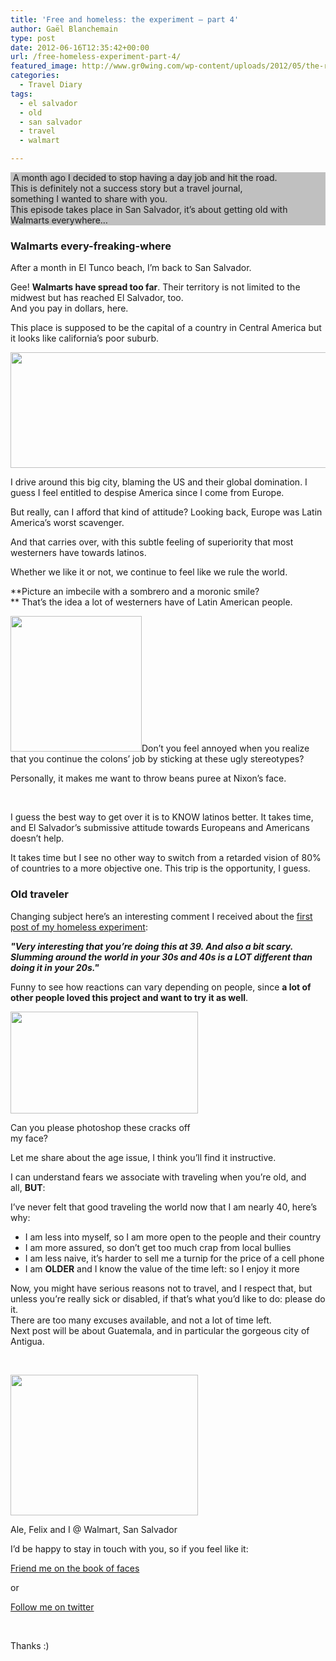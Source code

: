 ```yaml
---
title: 'Free and homeless: the experiment – part 4'
author: Gaël Blanchemain
type: post
date: 2012-06-16T12:35:42+00:00
url: /free-homeless-experiment-part-4/
featured_image: http://www.gr0wing.com/wp-content/uploads/2012/05/the-road-lola.jpg
categories:
  - Travel Diary
tags:
  - el salvador
  - old
  - san salvador
  - travel
  - walmart

---
```

<p style="background-color: silver; background-position: initial initial; background-repeat: initial initial;">
   A month ago I decided to stop having a day job and hit the road.<br /> This is definitely not a success story but a travel journal,<br /> something I wanted to share with you.<br /> This episode takes place in San Salvador, it&#8217;s about getting old with Walmarts everywhere&#8230;
</p>

### Walmarts every-freaking-where

After a month in El Tunco beach, I&#8217;m back to San Salvador.

Gee! **Walmarts have spread too far**. Their territory is not limited to the midwest but has reached El Salvador, too.  
And you pay in dollars, here.

This place is supposed to be the capital of a country in Central America but it looks like california&#8217;s poor suburb.

<!--more-->

[<img class="aligncenter size-full wp-image-2612" title="Wallmart centro america" src="http://www.gr0wing.com/wp-content/uploads/2012/06/Wallmart-centro-america.jpg" alt="" width="600" height="185" srcset="https://www.gr0wing.com/wp-content/uploads/2012/06/Wallmart-centro-america.jpg 600w, https://www.gr0wing.com/wp-content/uploads/2012/06/Wallmart-centro-america-300x92.jpg 300w, https://www.gr0wing.com/wp-content/uploads/2012/06/Wallmart-centro-america-588x181.jpg 588w" sizes="(max-width: 600px) 100vw, 600px" />][1]

I drive around this big city, blaming the US and their global domination. I guess I feel entitled to despise America since I come from Europe.

But really, can I afford that kind of attitude? Looking back, Europe was Latin America&#8217;s worst scavenger.

And that carries over, with this subtle feeling of superiority that most westerners have towards latinos.

Whether we like it or not, we continue to feel like we rule the world.

**Picture an imbecile with a sombrero and a moronic smile?  
** That&#8217;s the idea a lot of westerners have of Latin American people.

<a href="http://markdancey.com/" target="_blank"><img class=" wp-image-2608   alignleft" title="The Mexican" src="http://www.gr0wing.com/wp-content/uploads/2012/06/The-Mexican.jpg" alt="" width="210" height="217" srcset="https://www.gr0wing.com/wp-content/uploads/2012/06/The-Mexican.jpg 300w, https://www.gr0wing.com/wp-content/uploads/2012/06/The-Mexican-290x300.jpg 290w" sizes="(max-width: 210px) 100vw, 210px" /></a>Don&#8217;t you feel annoyed when you realize that you continue the colons&#8217; job by sticking at these ugly stereotypes?

Personally, it makes me want to throw beans puree at Nixon&#8217;s face.

&nbsp;

I guess the best way to get over it is to KNOW latinos better. It takes time, and El Salvador&#8217;s submissive attitude towards Europeans and Americans doesn&#8217;t help.

It takes time but I see no other way to switch from a retarded vision of 80% of countries to a more objective one. This trip is the opportunity, I guess.

### Old traveler

Changing subject here&#8217;s an interesting comment I received about the <a title="Free and homeless: the experiment – part 1" href="http://www.gr0wing.com/free-and-homeless-part-1/" target="_blank">first post of my homeless experiment</a>:

**_"Very interesting that you&#8217;re doing this at 39. And also a bit scary. Slumming around the world in your 30s and 40s is a LOT different than doing it in your 20s."_**

Funny to see how reactions can vary depending on people, since **a lot of other people loved this project and want to try it as well**.

<div id="attachment_2633" style="width: 310px" class="wp-caption alignleft">
  <a href="http://www.gr0wing.com/wp-content/uploads/2012/06/Old.jpg"><img aria-describedby="caption-attachment-2633" class="size-medium wp-image-2633    " title="I'm Old" src="http://www.gr0wing.com/wp-content/uploads/2012/06/Old-300x163.jpg" alt="" width="300" height="163" srcset="https://www.gr0wing.com/wp-content/uploads/2012/06/Old-300x163.jpg 300w, https://www.gr0wing.com/wp-content/uploads/2012/06/Old-588x320.jpg 588w, https://www.gr0wing.com/wp-content/uploads/2012/06/Old.jpg 968w" sizes="(max-width: 300px) 100vw, 300px" /></a>
  
  <p id="caption-attachment-2633" class="wp-caption-text">
    Can you please photoshop these cracks off my face?
  </p>
</div>

Let me share about the age issue, I think you&#8217;ll find it instructive.

I can understand fears we associate with traveling when you&#8217;re old, and all, **BUT**:

I&#8217;ve never felt that good traveling the world now that I am nearly 40, here&#8217;s why:

  * I am less into myself, so I am more open to the people and their country
  * I am more assured, so don&#8217;t get too much crap from local bullies
  * I am less naive, it&#8217;s harder to sell me a turnip for the price of a cell phone
  * I am **OLDER** and I know the value of the time left: so I enjoy it more

<div>
</div>

<div>
  Now, you might have serious reasons not to travel, and I respect that, but unless you&#8217;re really sick or disabled, if that&#8217;s what you&#8217;d like to do: please do it.
</div>

<div>
</div>

<div>
  There are too many excuses available, and not a lot of time left.
</div>

<div>
</div>

<div>
</div>

<div>
  Next post will be about Guatemala, and in particular the gorgeous city of Antigua.
</div>

&nbsp;

<div id="attachment_2637" style="width: 310px" class="wp-caption alignleft">
  <a href="http://www.gr0wing.com/wp-content/uploads/2012/06/Wallmart-Ale-Felix.jpg"><img aria-describedby="caption-attachment-2637" class="size-medium wp-image-2637 " title="Wallmart-Ale-Felix" src="http://www.gr0wing.com/wp-content/uploads/2012/06/Wallmart-Ale-Felix-300x225.jpg" alt="" width="300" height="225" srcset="https://www.gr0wing.com/wp-content/uploads/2012/06/Wallmart-Ale-Felix-300x225.jpg 300w, https://www.gr0wing.com/wp-content/uploads/2012/06/Wallmart-Ale-Felix-588x441.jpg 588w, https://www.gr0wing.com/wp-content/uploads/2012/06/Wallmart-Ale-Felix.jpg 640w" sizes="(max-width: 300px) 100vw, 300px" /></a>
  
  <p id="caption-attachment-2637" class="wp-caption-text">
    Ale, Felix and I @ Walmart, San Salvador
  </p>
</div>

I&#8217;d be happy to stay in touch with you, so if you feel like it:

[Friend me on the book of faces][2]

or

[Follow me on twitter][3]

&nbsp;

Thanks :)

 [1]: http://www.gr0wing.com/wp-content/uploads/2012/06/Wallmart-centro-america.jpg
 [2]: https://www.facebook.com/gael.blanchemain
 [3]: https://twitter.com/#!/gaelblanchemain
